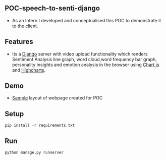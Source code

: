 ## POC-speech-to-senti-django
- As an Intern I developed and conceptualised this POC to demonstrate it to the client.
## Features
- Its a [Django](https://www.djangoproject.com/) server with video upload functionality which renders Sentiment Analysis line 
graph, word cloud,word frequency bar graph, personality insights and emotion analysis in the browser using
 [Chart.js](https://www.chartjs.org/) and [Highcharts](https://www.highcharts.com/). 
## Demo
 - [Sample](https://drive.google.com/file/d/19Wv4Q0JXqHBdKG1LvJy3yOHhqciUj_Rt/view?usp=sharing) layout of webpage created for POC 
## Setup
```
pip install -r requirements.txt
```
## Run
```
python manage.py runserver
```
